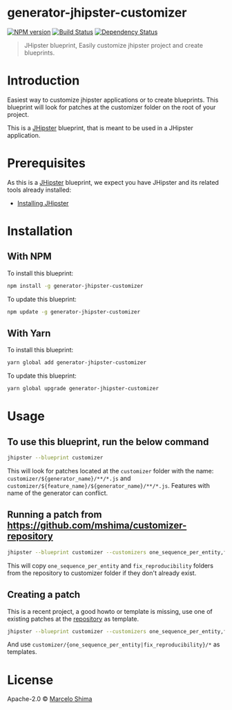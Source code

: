 # generator-jhipster-customizer
[![NPM version][npm-image]][npm-url] [![Build Status][travis-image]][travis-url] [![Dependency Status][daviddm-image]][daviddm-url]
> JHipster blueprint, Easily customize jhipster project and create blueprints.

# Introduction

Easiest way to customize jhipster applications or to create blueprints.
This blueprint will look for patches at the customizer folder on the root of your project.

This is a [JHipster](https://www.jhipster.tech/) blueprint, that is meant to be used in a JHipster application.

# Prerequisites

As this is a [JHipster](https://www.jhipster.tech/) blueprint, we expect you have JHipster and its related tools already installed:

- [Installing JHipster](https://www.jhipster.tech/installation/)

# Installation

## With NPM

To install this blueprint:

```bash
npm install -g generator-jhipster-customizer
```

To update this blueprint:

```bash
npm update -g generator-jhipster-customizer
```

## With Yarn

To install this blueprint:

```bash
yarn global add generator-jhipster-customizer
```

To update this blueprint:

```bash
yarn global upgrade generator-jhipster-customizer
```

# Usage

## To use this blueprint, run the below command

```bash
jhipster --blueprint customizer
```

This will look for patches located at the `customizer` folder with the name: `customizer/${generator_name}/**/*.js` and `customizer/${feature_name}/${generator_name}/**/*.js`.
Features with name of the generator can conflict.

## Running a patch from https://github.com/mshima/customizer-repository

```bash
jhipster --blueprint customizer --customizers one_sequence_per_entity,fix_reproducibility
```

This will copy `one_sequence_per_entity` and `fix_reproducibility` folders from the repository to customizer folder if they don't already exist.

## Creating a patch

This is a recent project, a good howto or template is missing, use one of existing patches at the [repository](https://github.com/mshima/customizer-repository) as template.

```bash
jhipster --blueprint customizer --customizers one_sequence_per_entity,fix_reproducibility
```

And use `customizer/{one_sequence_per_entity|fix_reproducibility}/*` as templates.

# License

Apache-2.0 © [Marcelo Shima](https://github.com/mshima)


[npm-image]: https://img.shields.io/npm/v/generator-jhipster-customizer.svg
[npm-url]: https://npmjs.org/package/generator-jhipster-customizer
[travis-image]: https://travis-ci.org/mshima/generator-jhipster-customizer.svg?branch=master
[travis-url]: https://travis-ci.org/mshima/generator-jhipster-customizer
[daviddm-image]: https://david-dm.org/mshima/generator-jhipster-customizer.svg?theme=shields.io
[daviddm-url]: https://david-dm.org/mshima/generator-jhipster-customizer
